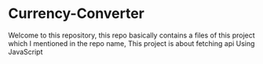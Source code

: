 # Currency-Converter
Welcome to this repository, this repo basically contains a files of this project which I mentioned in the repo name, This project is about fetching api Using JavaScript
